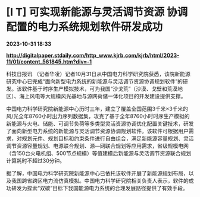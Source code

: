 # [I T] 可实现新能源与灵活调节资源 协调配置的电力系统规划软件研发成功

**2023-10-31 18:33**

**http://digitalpaper.stdaily.com/http_www.kjrb.com/kjrb/html/2023-11/01/content_561845.htm?div=-1**

 科技日报讯 （记者华凌）记者10月31日从中国电力科学研究院获悉，该院新能源研究中心已完成“面向新型电力系统的新能源与灵活调节资源协调规划软件”的研发。该软件基于时序生产模拟技术，可为我国“沙戈荒”（沙漠、戈壁和荒漠地区）、海上风电等大规模风光基地与源网荷储一体化项目的开发建设提供支撑。

 中国电力科学研究院新能源中心历时三年，建立了覆盖全国范围3千米×3千米的风/光全年8760小时出力序列数据集，攻克了基于全年8760小时时序生产模拟的新能源与火电、储能、可调节负荷等多类型灵活资源协调优化配置关键技术，研发了面向新型电力系统的新能源与灵活调节资源协调规划软件。该软件可根据用户需求，对规划元件、规划目标和约束条件进行自由组合，满足新能源容量规划、灵活调节资源容量规划、电源联合规划、源—网联合规划等应用需求，省级规模电网（含150台火电机组、500节点规模）等值建模后新能源与灵活调节资源联合规划计算耗时不超过30分钟。

 据了解，中国电力科学研究院新能源中心已依托该软件开展了新能源规划布局，以及我国跨省跨区电力流仿真模拟。中国电力科学研究院相关负责人表示，软件的成功研发为探索“双碳”目标下我国能源电力系统的合理发展路径提供了有效手段。